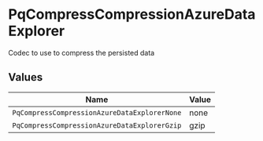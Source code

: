 # PqCompressCompressionAzureDataExplorer

Codec to use to compress the persisted data


## Values

| Name                                         | Value                                        |
| -------------------------------------------- | -------------------------------------------- |
| `PqCompressCompressionAzureDataExplorerNone` | none                                         |
| `PqCompressCompressionAzureDataExplorerGzip` | gzip                                         |